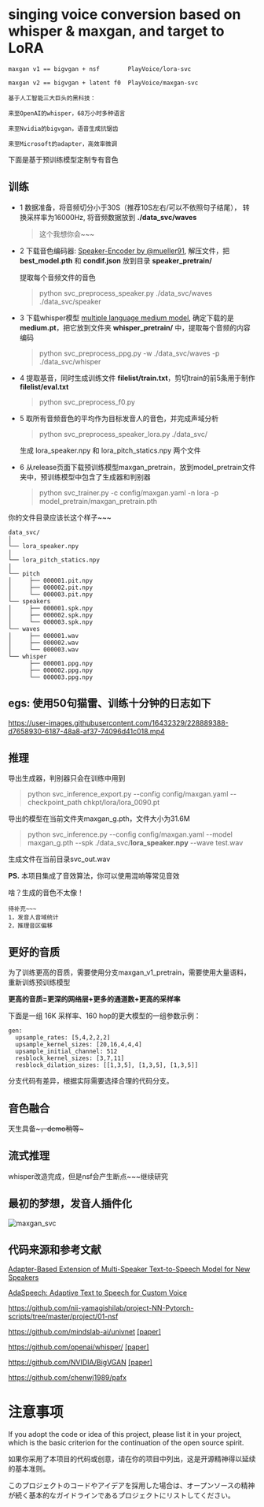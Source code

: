# singing voice conversion based on whisper & maxgan, and target to LoRA

```per
maxgan v1 == bigvgan + nsf        PlayVoice/lora-svc

maxgan v2 == bigvgan + latent f0  PlayVoice/maxgan-svc
```
```
基于人工智能三大巨头的黑科技：

来至OpenAI的whisper，68万小时多种语言

来至Nvidia的bigvgan，语音生成抗锯齿

来至Microsoft的adapter，高效率微调
```

下面是基于预训练模型定制专有音色

## 训练

- 1 数据准备，将音频切分小于30S（推荐10S左右/可以不依照句子结尾）， 转换采样率为16000Hz, 将音频数据放到 **./data_svc/waves**
    > 这个我想你会~~~

- 2 下载音色编码器: [Speaker-Encoder by @mueller91](https://drive.google.com/drive/folders/15oeBYf6Qn1edONkVLXe82MzdIi3O_9m3), 解压文件，把 **best_model.pth** 和 **condif.json** 放到目录 **speaker_pretrain/**

    提取每个音频文件的音色
    
    > python svc_preprocess_speaker.py ./data_svc/waves ./data_svc/speaker

- 3 下载whisper模型 [multiple language medium model](https://openaipublic.azureedge.net/main/whisper/models/345ae4da62f9b3d59415adc60127b97c714f32e89e936602e85993674d08dcb1/medium.pt), 确定下载的是**medium.pt**，把它放到文件夹 **whisper_pretrain/** 中，提取每个音频的内容编码

    > python svc_preprocess_ppg.py -w ./data_svc/waves -p ./data_svc/whisper

- 4 提取基音，同时生成训练文件 **filelist/train.txt**，剪切train的前5条用于制作**filelist/eval.txt**

    > python svc_preprocess_f0.py

- 5 取所有音频音色的平均作为目标发音人的音色，并完成声域分析
    
    > python svc_preprocess_speaker_lora.py ./data_svc/

    生成 lora_speaker.npy 和 lora_pitch_statics.npy 两个文件

- 6 从release页面下载预训练模型maxgan_pretrain，放到model_pretrain文件夹中，预训练模型中包含了生成器和判别器

    > python svc_trainer.py -c config/maxgan.yaml -n lora -p model_pretrain/maxgan_pretrain.pth


你的文件目录应该长这个样子~~~

    data_svc/
    │
    └── lora_speaker.npy
    │
    └── lora_pitch_statics.npy
    │
    └── pitch
    │     ├── 000001.pit.npy
    │     ├── 000002.pit.npy
    │     └── 000003.pit.npy
    └── speakers
    │     ├── 000001.spk.npy
    │     ├── 000002.spk.npy
    │     └── 000003.spk.npy
    └── waves
    │     ├── 000001.wav
    │     ├── 000002.wav
    │     └── 000003.wav
    └── whisper
          ├── 000001.ppg.npy
          ├── 000002.ppg.npy
          └── 000003.ppg.npy

## egs: 使用50句猫雷、训练十分钟的日志如下
https://user-images.githubusercontent.com/16432329/228889388-d7658930-6187-48a8-af37-74096d41c018.mp4

## 推理
导出生成器，判别器只会在训练中用到

> python svc_inference_export.py --config config/maxgan.yaml --checkpoint_path chkpt/lora/lora_0090.pt

导出的模型在当前文件夹maxgan_g.pth，文件大小为31.6M

> python svc_inference.py --config config/maxgan.yaml --model maxgan_g.pth --spk ./data_svc/**lora_speaker.npy** --wave test.wav

生成文件在当前目录svc_out.wav

**PS.** 本项目集成了音效算法，你可以使用混响等常见音效

啥？生成的音色不太像！
```
待补充~~~
1，发音人音域统计
2，推理音区偏移
```

## 更好的音质
为了训练更高的音质，需要使用分支maxgan_v1_pretrain，需要使用大量语料，重新训练预训练模型

**更高的音质=更深的网络层+更多的通道数+更高的采样率**

下面是一组 16K 采样率、160 hop的更大模型的一组参数示例：

```
gen:
  upsample_rates: [5,4,2,2,2]
  upsample_kernel_sizes: [20,16,4,4,4]
  upsample_initial_channel: 512
  resblock_kernel_sizes: [3,7,11]
  resblock_dilation_sizes: [[1,3,5], [1,3,5], [1,3,5]]
```

分支代码有差异，根据实际需要选择合理的代码分支。

## 音色融合
天生具备~~~，demo稍等~~~

## 流式推理
whisper改造完成，但是nsf会产生断点~~~继续研究

## 最初的梦想，发音人插件化
![maxgan_svc](https://user-images.githubusercontent.com/16432329/229016002-963f1d70-a5f6-474d-98fa-051bc8c21f26.png)

## 代码来源和参考文献
[Adapter-Based Extension of Multi-Speaker Text-to-Speech Model for New Speakers](https://arxiv.org/abs/2211.00585)

[AdaSpeech: Adaptive Text to Speech for Custom Voice](https://arxiv.org/pdf/2103.00993.pdf)

https://github.com/nii-yamagishilab/project-NN-Pytorch-scripts/tree/master/project/01-nsf

https://github.com/mindslab-ai/univnet [[paper]](https://arxiv.org/abs/2106.07889)

https://github.com/openai/whisper/ [[paper]](https://arxiv.org/abs/2212.04356)

https://github.com/NVIDIA/BigVGAN [[paper]](https://arxiv.org/abs/2206.04658)

https://github.com/chenwj1989/pafx

# 注意事项
If you adopt the code or idea of this project, please list it in your project, which is the basic criterion for the continuation of the open source spirit.

如果你采用了本项目的代码或创意，请在你的项目中列出，这是开源精神得以延续的基本准则。

このプロジェクトのコードやアイデアを採用した場合は、オープンソースの精神が続く基本的なガイドラインであるプロジェクトにリストしてください。
